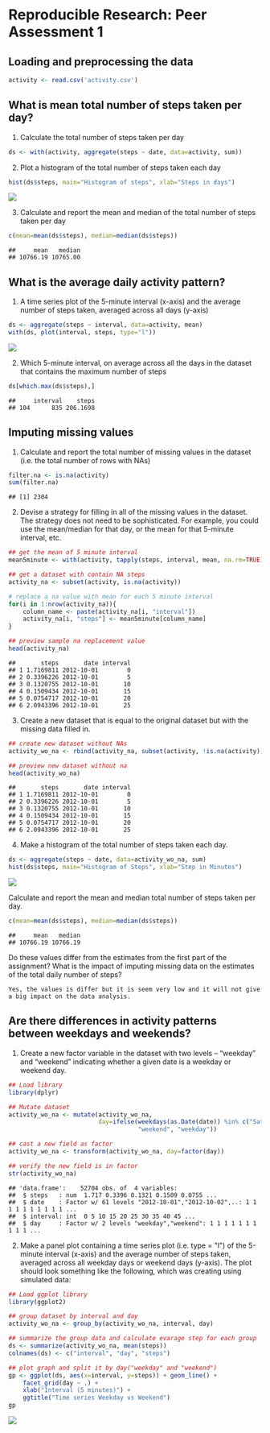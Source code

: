 # Reproducible Research: Peer Assessment 1


## Loading and preprocessing the data


```r
activity <- read.csv('activity.csv')
```


## What is mean total number of steps taken per day?

1. Calculate the total number of steps taken per day

```r
ds <- with(activity, aggregate(steps ~ date, data=activity, sum))
```

2. Plot a histogram of the total number of steps taken each day

```r
hist(ds$steps, main="Histogram of steps", xlab="Steps in days")
```

![](PA1_template_files/figure-html/unnamed-chunk-3-1.png)<!-- -->

3. Calculate and report the mean and median of the total number of steps taken per day

```r
c(mean=mean(ds$steps), median=median(ds$steps))
```

```
##     mean   median 
## 10766.19 10765.00
```

## What is the average daily activity pattern?

1. A time series plot of the 5-minute interval (x-axis) and the average number of steps taken, averaged across all days (y-axis)

```r
ds <- aggregate(steps ~ interval, data=activity, mean)
with(ds, plot(interval, steps, type="l"))
```

![](PA1_template_files/figure-html/unnamed-chunk-5-1.png)<!-- -->

2. Which 5-minute interval, on average across all the days in the dataset that contains the maximum number of steps

```r
ds[which.max(ds$steps),]
```

```
##     interval    steps
## 104      835 206.1698
```

## Imputing missing values

1. Calculate and report the total number of missing values in the dataset (i.e. the total number of rows with NAs)


```r
filter.na <- is.na(activity)
sum(filter.na)
```

```
## [1] 2304
```

2. Devise a strategy for filling in all of the missing values in the dataset. The strategy does not need to be sophisticated. For example, you could use the mean/median for that day, or the mean for that 5-minute interval, etc.


```r
## get the mean of 5 minute interval
mean5minute <- with(activity, tapply(steps, interval, mean, na.rm=TRUE))

## get a dataset with contain NA steps
activity_na <- subset(activity, is.na(activity))

# replace a na value with mean for each 5 minute interval
for(i in 1:nrow(activity_na)){
    column_name <- paste(activity_na[i, "interval"])
    activity_na[i, "steps"] <- mean5minute[column_name]
}

## preview sample na replacement value
head(activity_na)
```

```
##       steps       date interval
## 1 1.7169811 2012-10-01        0
## 2 0.3396226 2012-10-01        5
## 3 0.1320755 2012-10-01       10
## 4 0.1509434 2012-10-01       15
## 5 0.0754717 2012-10-01       20
## 6 2.0943396 2012-10-01       25
```

3. Create a new dataset that is equal to the original dataset but with the missing data filled in.


```r
## create new dataset without NAs
activity_wo_na <- rbind(activity_na, subset(activity, !is.na(activity)))

## preview new dataset without na
head(activity_wo_na)
```

```
##       steps       date interval
## 1 1.7169811 2012-10-01        0
## 2 0.3396226 2012-10-01        5
## 3 0.1320755 2012-10-01       10
## 4 0.1509434 2012-10-01       15
## 5 0.0754717 2012-10-01       20
## 6 2.0943396 2012-10-01       25
```

4. Make a histogram of the total number of steps taken each day.


```r
ds <- aggregate(steps ~ date, data=activity_wo_na, sum)
hist(ds$steps, main="Histogram of Steps", xlab="Step in Minutes")
```

![](PA1_template_files/figure-html/unnamed-chunk-10-1.png)<!-- -->

Calculate and report the mean and median total number of steps taken per day.

```r
c(mean=mean(ds$steps), median=median(ds$steps))
```

```
##     mean   median 
## 10766.19 10766.19
```

Do these values differ from the estimates from the first part of the assignment? What is the impact of imputing missing data on the estimates of the total daily number of steps?

```{}
Yes, the values is differ but it is seem very low and it will not give a big impact on the data analysis.
```

## Are there differences in activity patterns between weekdays and weekends?

1. Create a new factor variable in the dataset with two levels – “weekday” and “weekend” indicating whether a given date is a weekday or weekend day.


```r
## Load library
library(dplyr)

## Mutate dataset
activity_wo_na <- mutate(activity_wo_na, 
                         day=ifelse(weekdays(as.Date(date)) %in% c("Saturday", "Sunday"), 
                                    "weekend", "weekday"))

## cast a new field as factor
activity_wo_na <- transform(activity_wo_na, day=factor(day))

## verify the new field is in factor
str(activity_wo_na)
```

```
## 'data.frame':	52704 obs. of  4 variables:
##  $ steps   : num  1.717 0.3396 0.1321 0.1509 0.0755 ...
##  $ date    : Factor w/ 61 levels "2012-10-01","2012-10-02",..: 1 1 1 1 1 1 1 1 1 1 ...
##  $ interval: int  0 5 10 15 20 25 30 35 40 45 ...
##  $ day     : Factor w/ 2 levels "weekday","weekend": 1 1 1 1 1 1 1 1 1 1 ...
```

2. Make a panel plot containing a time series plot (i.e. type = "l") of the 5-minute interval (x-axis) and the average number of steps taken, averaged across all weekday days or weekend days (y-axis). The plot should look something like the following, which was creating using simulated data:


```r
## Load ggplot library
library(ggplot2)

## group dataset by interval and day
activity_wo_na <- group_by(activity_wo_na, interval, day)

## summarize the group data and calculate evarage step for each group
ds <- summarize(activity_wo_na, mean(steps))
colnames(ds) <- c("interval", "day", "steps")

## plot graph and split it by day("weekday" and "weekend")
gp <- ggplot(ds, aes(x=interval, y=steps)) + geom_line() + 
    facet_grid(day ~ .) + 
    xlab("Interval (5 minutes)") + 
    ggtitle("Time series Weekday vs Weekend")
gp
```

![](PA1_template_files/figure-html/unnamed-chunk-13-1.png)<!-- -->
